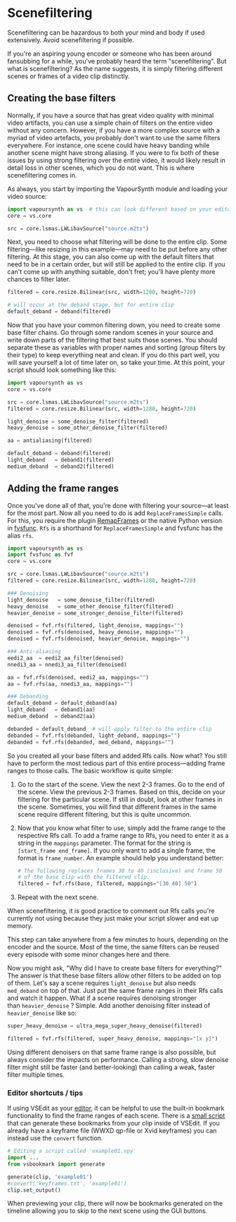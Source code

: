 # Scenefiltering

Scenefiltering can be hazardous to both your mind and body if used
extensively. Avoid scenefiltering if possible.

If you're an aspiring young encoder or someone who has been around
fansubbing for a while, you've probably heard the term "scenefiltering".
But what is scenefiltering? As the name suggests, it is simply filtering
different scenes or frames of a video clip distinctly.


## Creating the base filters

Normally, if you have a source that has great video quality with minimal
video artifacts, you can use a simple chain of filters on the entire
video without any concern. However, if you have a more complex source
with a myriad of video artefacts, you probably don't want to use the
same filters everywhere. For instance, one scene could have heavy
banding while another scene might have strong aliasing. If you were to
fix both of these issues by using strong filtering over the entire
video, it would likely result in detail loss in other scenes, which you
do not want. This is where scenefiltering comes in.

As always, you start by importing the VapourSynth module and loading
your video source:

```py
import vapoursynth as vs  # this can look different based on your editor
core = vs.core

src = core.lsmas.LWLibavSource("source.m2ts")
```

Next, you need to choose what filtering will be done to the entire clip.
Some filtering—like resizing in this example—may
need to be put before any other filtering.
At this stage,
you can also come up with the default filters
that need to be in a certain order,
but will still be applied to the entire clip.
If you can't come up with anything suitable, don't fret;
you'll have plenty more chances to filter later.

```py
filtered = core.resize.Bilinear(src, width=1280, height=720)

# will occur at the deband stage, but for entire clip
default_deband = deband(filtered)
```

Now that you have your common filtering down, you need to create some
base filter chains. Go through some random scenes in your source and
write down parts of the filtering that best suits those scenes. You
should separate these as variables with proper names and sorting (group
filters by their type) to keep everything neat and clean. If you do this
part well, you will save yourself a lot of time later on, so take your
time. At this point, your script should look something like this:

```py
import vapoursynth as vs
core = vs.core

src = core.lsmas.LWLibavSource("source.m2ts")
filtered = core.resize.Bilinear(src, width=1280, height=720)

light_denoise = some_denoise_filter(filtered)
heavy_denoise = some_other_denoise_filter(filtered)

aa = antialiasing(filtered)

default_deband = deband(filtered)
light_deband   = deband1(filtered)
medium_deband  = deband2(filtered)
```


## Adding the frame ranges

Once you've done all of that, you're done with filtering your source—at
least for the most part. Now all you need to do is add
`ReplaceFramesSimple` calls. For this, you require the
plugin [RemapFrames](https://github.com/Irrational-Encoding-Wizardry/Vapoursynth-RemapFrames/releases) or
the native Python version in
[fvsfunc](https://github.com/Irrational-Encoding-Wizardry/fvsfunc/blob/master/fvsfunc.py).
`Rfs` is a shorthand for `ReplaceFramesSimple`
and fvsfunc has the alias `rfs`.

```py
import vapoursynth as vs
import fvsfunc as fvf
core = vs.core

src = core.lsmas.LWLibavSource("source.m2ts")
filtered = core.resize.Bilinear(src, width=1280, height=720)

### Denoising
light_denoise   = some_denoise_filter(filtered)
heavy_denoise   = some_other_denoise_filter(filtered)
heavier_denoise = some_stronger_denoise_filter(filtered)

denoised = fvf.rfs(filtered, light_denoise, mappings="")
denoised = fvf.rfs(denoised, heavy_denoise, mappings="")
denoised = fvf.rfs(denoised, heavier_denoise, mappings="")

### Anti-aliasing
eedi2_aa  = eedi2_aa_filter(denoised)
nnedi3_aa = nnedi3_aa_filter(denoised)

aa = fvf.rfs(denoised, eedi2_aa, mappings="")
aa = fvf.rfs(aa, nnedi3_aa, mappings="")

### Debanding
default_deband = default_deband(aa)
light_deband   = deband1(aa)
medium_deband  = deband2(aa)

debanded = default_deband  # will apply filter to the entire clip
debanded = fvf.rfs(debanded, light_deband, mappings="")
debanded = fvf.rfs(debanded, med_deband, mappings="")
```

So you created all your base filters and added Rfs calls. Now what? You
still have to perform the most tedious part of this entire
process—adding frame ranges to those calls. The basic workflow is
quite simple:

1.  Go to the start of the scene. View the next 2-3 frames. Go to the
    end of the scene. View the previous 2-3 frames. Based on this,
    decide on your filtering for the particular scene. If still in
    doubt, look at other frames in the scene. Sometimes, you will find
    that different frames in the same scene require different filtering,
    but this is quite uncommon.
2.  Now that you know what filter to use, simply add the frame range to
    the respective Rfs call. To add a frame range to Rfs, you need to
    enter it as a string in the `mappings` parameter. The format for the
    string is `[start_frame end_frame]`. If you only want to add a
    single frame, the format is `frame_number`. An example should help
    you understand
    better:

    ```py
    # The following replaces frames 30 to 40 (inclusive) and frame 50
    # of the base clip with the filtered clip.
    filtered = fvf.rfs(base, filtered, mappings="[30 40] 50")
    ```

3.  Repeat with the next scene.

When scenefiltering, it is good practice to comment out Rfs calls you're
currently not using because they just make your script slower and eat up
memory.

This step can take anywhere from a few minutes to hours, depending on
the encoder and the source. Most of the time, the same filters can be
reused every episode with some minor changes here and there.

Now you might ask, "Why did I have to create base filters for
everything?" The answer is that these base filters allow other filters
to be added on top of them. Let's say a scene requires `light_denoise`
but also needs `med_deband` on top of that. Just put the same frame
ranges in their Rfs calls and watch it happen. What if a scene requires
denoising stronger than `heavier_denoise` ? Simple. Add another denoising
filter instead of `heavier_denoise` like so:

```py
super_heavy_denoise = ultra_mega_super_heavy_denoise(filtered)

filtered = fvf.rfs(filtered, super_heavy_denoise, mappings="[x y]")
```

Using different denoisers on that same frame range is also possible, but
always consider the impacts on performance. Calling a strong, slow
denoise filter might still be faster (and better-looking) than calling a
weak, faster filter multiple times.


### Editor shortcuts / tips

If using VSEdit as your [editor](preparation.md#the-editor),
it can be helpful to use the
built-in bookmark functionality
to find the frame ranges of each scene.
There is a [small script][vsbookmark] that can generate
these bookmarks from your clip inside of VSEdit.
If you already have a keyframe file
(WWXD qp-file or Xvid keyframes)
you can instead use the `convert` function.

```py
# Editing a script called 'example01.vpy'
import ...
from vsbookmark import generate

generate(clip, 'example01')
#convert('keyframes.txt', 'example01')
clip.set_output()
```

When previewing your clip,
there will now be bookmarks generated on the timeline
allowing you to skip to the next scene using the GUI buttons.

[vsbookmark]: https://gist.github.com/OrangeChannel/b9666b3650a3448589069d25dd6a394c

